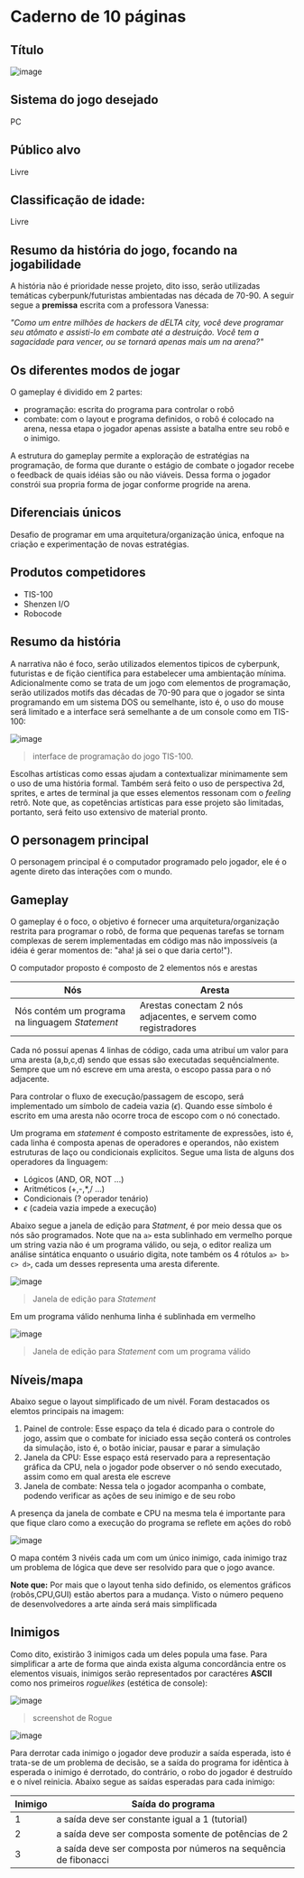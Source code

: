 # Caderno de 10 páginas  

## Título

![image](https://github.com/g-reale/DEVGAMES/assets/87248285/d99bcf66-3f4d-4fc0-857d-1e70d2add9a7)

## Sistema do jogo desejado
PC

## Público alvo
Livre

## Classificação de idade:
Livre

## Resumo da história do jogo, focando na jogabilidade
A história não é prioridade nesse projeto, dito isso, serão utilizadas temáticas cyberpunk/futuristas ambientadas nas década de 70-90. A seguir segue a **premissa** escrita com a professora Vanessa:

*"Como um entre milhões de hackers de dELTA city, você deve programar seu atômato e assisti-lo em combate até a destruição. Você tem a sagacidade para vencer, ou se tornará apenas mais um na arena?"*

## Os diferentes modos de jogar
O gameplay é dividido em 2 partes:
- programação: escrita do programa para controlar o robô
- combate: com o layout e programa definidos, o robô é colocado na arena, nessa etapa o jogador apenas assiste a batalha entre seu robô e o inimigo.

A estrutura do gameplay permite a exploração de estratégias na programação, de forma que durante o estágio de combate o jogador recebe o feedback de quais idéias são ou não viáveis. Dessa forma o jogador constrói sua propria forma de jogar conforme progride na arena.  

## Diferenciais únicos
 Desafio de programar em uma arquitetura/organização única, enfoque na criação e experimentação de novas estratégias.

## Produtos competidores
- TIS-100
- Shenzen I/O
- Robocode

## Resumo da história
A narrativa não é foco, serão utilizados elementos tipicos de cyberpunk, futuristas e de fição científica para estabelecer uma ambientação mínima. Adicionalmente como se trata de um jogo com elementos de programação, serão utilizados motifs das décadas de 70-90 para que o jogador se sinta programando em um sistema DOS ou semelhante, isto é, o uso do mouse será limitado e a interface será semelhante a de um console como em TIS-100:

![image](https://github.com/g-reale/DEVGAMES/assets/87248285/ccfbeb8f-8a2b-4f28-8815-04296e9748bc)
> interface de programação do jogo TIS-100.

Escolhas artísticas como essas ajudam a contextualizar minimamente sem o uso de uma história
formal. Também será feito o uso de perspectiva 2d, sprites, e artes de terminal ja que esses elementos ressonam com o *feeling* retrô. Note que, as copetências artísticas para esse projeto são limitadas, portanto, será feito uso extensivo de material pronto. 

## O personagem principal
O personagem principal é o computador programado pelo jogador, ele é o agente direto das interações com o mundo.

## Gameplay
O gameplay é o foco, o objetivo é fornecer uma arquitetura/organização restrita para programar o robô, de forma que pequenas tarefas se tornam complexas de serem implementadas em código mas não impossíveis (a idéia é gerar momentos de: "aha! já sei o que daria certo!"). 

O computador proposto é composto de 2 elementos nós e arestas

Nós | Aresta
-|-
Nós contém um programa na linguagem *Statement*| Arestas conectam 2 nós adjacentes, e servem como registradores

Cada nó possuí apenas 4 linhas de código, cada uma atribuí um valor para uma aresta (a,b,c,d) sendo que essas são executadas sequêncialmente. Sempre que um nó escreve em uma aresta, o escopo passa para o nó adjacente.

Para controlar o fluxo de execução/passagem de escopo, será implementado um símbolo de cadeia vazia ($\epsilon$). Quando esse símbolo é escrito em uma aresta não ocorre troca de escopo com o nó conectado.

Um programa em *statement* é composto estritamente de expressões, isto é, cada linha é composta apenas de operadores e operandos, não existem estruturas de laço ou condicionais explicitos. Segue uma lista de alguns dos operadores da linguagem:

- Lógicos (AND, OR, NOT ...)
- Aritméticos (+,-,*,/ ...)
- Condicionais (? operador tenário)
- $\epsilon$ (cadeia vazia impede a execução)

Abaixo segue a janela de edição para _Statment_, é por meio dessa que os nós são programados. Note que na `a>` esta sublinhado em vermelho porque um string vazia não é um programa válido, ou seja, o editor realiza um análise sintática enquanto o usuário digita, note também os 4 rótulos `a> b> c> d>`, cada um desses representa uma aresta diferente.

![image](https://github.com/g-reale/DEVGAMES/assets/87248285/2fd17dda-04e4-4195-8df9-0b4a0389e04a)
> Janela de edição para _Statement_ 

Em um programa válido nenhuma linha é sublinhada em vermelho

![image](https://github.com/g-reale/DEVGAMES/assets/87248285/76efac79-d0f6-47bb-930f-5048e34165a6)
> Janela de edição para _Statement_ com um programa válido

## Níveis/mapa
Abaixo segue o layout simplificado de um nivél. Foram destacados os elemtos principais na imagem:
1. Painel de controle: Esse espaço da tela é dicado para o controle do jogo, assim que o combate for iniciado essa seção conterá os controles da simulação, isto é, o botão iniciar, pausar e parar a simulação
2. Janela da CPU: Esse espaço está reservado para a representação gráfica da CPU, nela o jogador pode observer o nó sendo executado, assim como em qual aresta ele escreve
3. Janela de combate: Nessa tela o jogador acompanha o combate, podendo verificar as ações de seu inimigo e de seu robo

A presença da janela de combate e CPU na mesma tela é importante para que fique claro como a execução do programa se reflete em ações do robô

![image](https://github.com/g-reale/DEVGAMES/assets/87248285/1fa0d08b-51ab-47b5-935a-f1c1e4601f41)

O mapa contém 3 nivéis cada um com um único inimigo, cada inimigo traz um problema de lógica que deve ser resolvido para que o jogo avance. 

**Note que:** Por mais que o layout tenha sido definido, os elementos gráficos (robôs,CPU,GUI) estão abertos para a mudança. Visto o número pequeno de desenvolvedores a arte ainda será mais simplificada

## Inimigos
Como dito, existirão 3 inimigos cada um deles popula uma fase. Para simplificar a arte de forma que ainda exista alguma concordância entre os elementos visuais, inimigos serão representados por caractéres **ASCII** como nos primeiros _roguelikes_ (estética de console):

![image](https://github.com/g-reale/DEVGAMES/assets/87248285/763bc779-0988-40ef-a412-33ba1daf2b8a)
> screenshot de Rogue

![image](https://github.com/g-reale/DEVGAMES/assets/87248285/25d850ec-b755-4ee0-b1d0-ffe9456aae1a)


Para derrotar cada inimigo o jogador deve produzir a saída esperada, isto é trata-se de um problema de decisão, se a saída do programa for idêntica à esperada o inimigo é derrotado, do contrário, o robo do jogador é destruído e o nível reinicia. Abaixo segue as saídas esperadas para cada inimigo:

Inimigo | Saída do programa
-|-
1 | a saída deve ser constante igual a 1 (tutorial)
2 | a saída deve ser composta somente de potências de 2
3 | a saída deve ser composta por números na sequência de fibonacci



